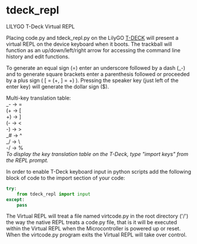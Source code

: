 # tdeck_repl
LILYGO T-Deck Virtual REPL

Placing code.py and tdeck_repl.py on the LilyGO [T-DECK](https://www.lilygo.cc/products/t-deck) will present a virtual REPL on the device keyboard when it boots. The trackball will function as an up/down/left/right arrow for accessing the command line history and edit functions.  

To generate an equal sign (=) enter an underscore followed by a dash (_-) and to generate square brackets enter a parenthesis followed or proceeded by a plus sign ( [ = (+, ] = +) ).
Pressing the speaker key (just left of the enter key) will generate the dollar sign ($).

Multi-key translation table:  
    _-   ->   =  
    (+   ->   [  
    +)   ->   ]  
    (-   ->   <  
    -)   ->   >  
    _#   ->   ^  
    _/   ->   \  
    -/   ->   %  
*To display the key translation table on the T-Deck, type "import keys" from the REPL prompt.*  

In order to enable T-Deck keyboard input in python scripts add the following block of code to the import section of your code:
```py
try:
    from tdeck_repl import input
except:
    pass
```
The Virtual REPL will treat a file named virtcode.py in the root directory ('/') the way the native REPL treats a code.py file, that is it will be executed within the Virtual REPL when the Microcontroller is powered up or reset. When the virtcode.py program exits the Virtual REPL will take over control.
